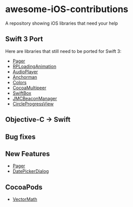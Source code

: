 # awesome-iOS-contributions
A repository showing iOS libraries that need your help

## Swift 3 Port
Here are libraries that still need to be ported for Swift 3:
* [Pager](https://github.com/lucoceano/Pager/issues/23)
* [RPLoadingAnimation](https://github.com/naoyashiga/RPLoadingAnimation)
* [AudioPlayer](https://github.com/delannoyk/AudioPlayer/issues/70)
* [Anchorman](https://github.com/mergesort/Anchorman/issues/6)
* [Colors](https://github.com/icodeforlove/Colors/issues/5)
* [CocoaMultipeer](https://github.com/manavgabhawala/CocoaMultipeer)
* [SwiftBox](https://github.com/joshaber/SwiftBox/issues/24)
* [JMCBeaconManager](https://github.com/izotx/JMCBeaconManager)
* [CircleProgressView](https://github.com/CardinalNow/iOS-CircleProgressView/issues/36)

## Objective-C -> Swift

## Bug fixes

## New Features
* [Pager](https://github.com/lucoceano/Pager/issues/22)
* [DatePickerDialog](https://github.com/squimer/DatePickerDialog-iOS-Swift/issues/12)

## CocoaPods
* [VectorMath](https://github.com/nicklockwood/VectorMath/issues/9#issuecomment-249353209)

